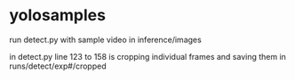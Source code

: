 # yolosamples

run detect.py with sample video in inference/images  

in detect.py line 123 to 158 is cropping individual frames and saving them in runs/detect/exp#/cropped

